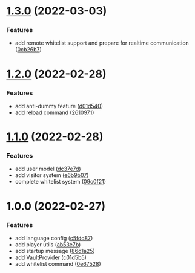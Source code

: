# [1.3.0](https://github.com/loongwork/nextg-spigot/compare/v1.2.0...v1.3.0) (2022-03-03)


### Features

* add remote whitelist support and prepare for realtime communication ([0cb26b7](https://github.com/loongwork/nextg-spigot/commit/0cb26b7d1aafb7716996b0be0e6474bd564b16ef))

# [1.2.0](https://github.com/loongwork/nextg-spigot/compare/v1.1.0...v1.2.0) (2022-02-28)


### Features

* add anti-dummy feature ([d01d540](https://github.com/loongwork/nextg-spigot/commit/d01d5402f89bd36e50549e643d87d58fa5151da6))
* add reload command ([2610971](https://github.com/loongwork/nextg-spigot/commit/2610971534e1347bab43d8958828f823aa01066d))

# [1.1.0](https://github.com/loongwork/nextg-spigot/compare/v1.0.0...v1.1.0) (2022-02-28)


### Features

* add user model ([dc37e7d](https://github.com/loongwork/nextg-spigot/commit/dc37e7d60d676710f2e699ad87fbdbeea4564143))
* add visitor system ([e6b9b07](https://github.com/loongwork/nextg-spigot/commit/e6b9b078eea5c104df21293d4e3c8202d5f7594f))
* complete whitelist system ([09c0f21](https://github.com/loongwork/nextg-spigot/commit/09c0f21c0e3f40868227d8b466416fa9c24a9f45))

# 1.0.0 (2022-02-27)


### Features

* add language config ([c5fdd87](https://github.com/loongwork/nextg-spigot/commit/c5fdd87d9cb5b867b556a9c528ac0bec059d27a9))
* add player utils ([ab53e7b](https://github.com/loongwork/nextg-spigot/commit/ab53e7b6d0f008ca8af89b4d171fb9f62b2194c6))
* add startup message ([86d1a25](https://github.com/loongwork/nextg-spigot/commit/86d1a25c164d9682e59c07cd1c15650026d10f1f))
* add VaultProvider ([c01d5b5](https://github.com/loongwork/nextg-spigot/commit/c01d5b54ca58cf2e6dd8e2ec54e051291e541e27))
* add whitelist command ([0e67528](https://github.com/loongwork/nextg-spigot/commit/0e67528648ff730a32a66f36cbcb6d874e8e4702))
